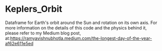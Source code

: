 # Keplers_Orbit
Dataframe for Earth's orbit around the Sun and rotation on its own axis.
For more information on the details of this code and the physics behind it, please refer to my Medium blog post, at:https://ramyavishnubhotla.medium.com/the-longest-day-of-the-year-af62e611e5ed
